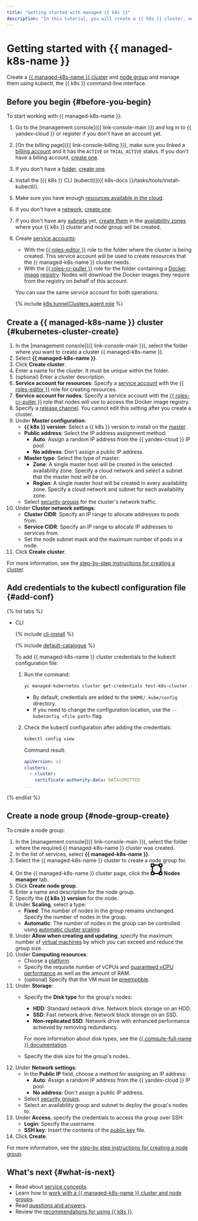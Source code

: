 ```yaml
---
title: "Getting started with managed {{ k8s }}"
description: "In this tutorial, you will create a {{ k8s }} cluster, and a node group, learn how to manage them using kubectl - the {{ k8s }} shell. First, create a {{ k8s }} cluster, add credentials to the kubectl configuration file, create a node group."
---
```


# Getting started with {{ managed-k8s-name }}

Create a [{{ managed-k8s-name }} cluster](concepts/index.md#kubernetes-cluster) and [node group](concepts/index.md#node-group) and manage them using kubectl, the {{ k8s }} command-line interface.

## Before you begin {#before-you-begin}

To start working with {{ managed-k8s-name }}:
1. Go to the [management console]({{ link-console-main }}) and log in to {{ yandex-cloud }} or register if you don't have an account yet.


1. [On the billing page]({{ link-console-billing }}), make sure you linked a [billing account](../billing/concepts/billing-account.md) and it has the `ACTIVE` or `TRIAL_ACTIVE` status. If you don't have a billing account, [create one](../billing/quickstart/index.md#create_billing_account).


1. If you don't have a [folder](../resource-manager/concepts/resources-hierarchy.md#folder), [create one](../resource-manager/operations/folder/create.md).
1. Install the [{{ k8s }} CLI (kubectl)]({{ k8s-docs }}/tasks/tools/install-kubectl/).
1. Make sure you have enough [resources available in the cloud](concepts/limits.md).
1. If you don't have a [network](../vpc/concepts/network.md#network), [create one](../vpc/operations/network-create.md).
1. If you don't have any [subnets](../vpc/concepts/network.md#subnet) yet, [create them](../vpc/operations/subnet-create.md) in the [availability zones](../overview/concepts/geo-scope.md) where your {{ k8s }} cluster and node group will be created.
1. Create [service accounts](../iam/operations/sa/create.md):
   * With the [{{ roles-editor }}](../iam/concepts/access-control/roles.md#editor) role to the folder where the cluster is being created. This service account will be used to create resources that the {{ managed-k8s-name }} cluster needs.
   * With the [{{ roles-cr-puller }}](../iam/concepts/access-control/roles.md#cr-images-puller) role for the folder containing a [Docker image](../container-registry/concepts/docker-image.md) [registry](../container-registry/concepts/registry.md). Nodes will download the Docker images they require from the registry on behalf of this account.

   You can use the same service account for both operations.

   {% include [k8s.tunnelClusters.agent role](../_includes/managed-kubernetes/note-tunnelClusters-agent.md) %}

## Create a {{ managed-k8s-name }} cluster {#kubernetes-cluster-create}

1. In the [management console]({{ link-console-main }}), select the folder where you want to create a cluster {{ managed-k8s-name }}.
1. Select **{{ managed-k8s-name }}**.
1. Click **Create cluster**.
1. Enter a name for the cluster. It must be unique within the folder.
1. (optional) Enter a cluster description.
1. **Service account for resources**: Specify a [service account](../iam/concepts/users/service-accounts.md) with the [{{ roles-editor }}](../iam/concepts/access-control/roles.md#editor) role for creating resources.
1. **Service account for nodes**: Specify a service account with the [{{ roles-cr-puller }}](../iam/concepts/access-control/roles.md#cr-images-puller) role that nodes will use to access the Docker image registry.
1. Specify a [release channel](concepts/release-channels-and-updates.md). You cannot edit this setting after you create a cluster.
1. Under **Master configuration**:
   * **{{ k8s }} version**: Select a {{ k8s }} version to install on the [master](concepts/index.md#master).
   * **Public address**: Select the IP address assignment method:
     * **Auto**: Assign a random IP address from the {{ yandex-cloud }} IP pool.
     * **No address**: Don't assign a public IP address.
   * **Master type**: Select the type of master:
     * **Zone**: A single master host will be created in the selected availability zone. Specify a cloud network and select a subnet that the master host will be on.
     * **Region**: A single master host will be created in every availability zone. Specify a cloud network and subnet for each availability zone.
   * Select [security groups](operations/connect/security-groups.md) for the cluster's network traffic.
1. Under **Cluster network settings**:
   * **Cluster CIDR**: Specify an IP range to allocate addresses to pods from.
   * **Service CIDR**: Specify an IP range to allocate IP addresses to services from.
   * Set the node subnet mask and the maximum number of pods in a node.
1. Click **Create cluster**.

For more information, see the [step-by-step instructions for creating a cluster](operations/kubernetes-cluster/kubernetes-cluster-create.md).

## Add credentials to the kubectl configuration file {#add-conf}

{% list tabs %}

- CLI

  {% include [cli-install](../_includes/cli-install.md) %}

  {% include [default-catalogue](../_includes/default-catalogue.md) %}

  To add {{ managed-k8s-name }} cluster credentials to the kubectl configuration file:
  1. Run the command:

     ```bash
     yc managed-kubernetes cluster get-credentials test-k8s-cluster --external
     ```

     * By default, credentials are added to the `$HOME/.kube/config` directory.
     * If you need to change the configuration location, use the `--kubeconfig <file path>` flag.
  1. Check the kubectl configuration after adding the credentials:

     ```bash
     kubectl config view
     ```

     Command result:

     ```yml
     apiVersion: v1
     clusters:
       - cluster:
         certificate-authority-data: DATA+OMITTED
     ...
     ```

{% endlist %}

## Create a node group {#node-group-create}

To create a node group:
1. In the [management console]({{ link-console-main }}), select the folder where the required {{ managed-k8s-name }} cluster was created.
1. In the list of services, select **{{ managed-k8s-name }}**.
1. Select the {{ managed-k8s-name }} cluster to create a node group for.
1. On the {{ managed-k8s-name }} cluster page, click the ![nodes-management.svg](../_assets/nodes-management.svg) **Nodes manager** tab.
1. Click **Create node group**.
1. Enter a name and description for the node group.
1. Specify the **{{ k8s }} version** for the node.
1. Under **Scaling**, select a type:
   * **Fixed**: The number of nodes in the group remains unchanged. Specify the number of nodes in the group.
   * **Automatic**: The number of nodes in the group can be controlled using [automatic cluster scaling](concepts/autoscale.md#ca).
1. Under **Allow when creating and updating**, specify the maximum number of [virtual machines](../compute/concepts/vm.md) by which you can exceed and reduce the group size.
1. Under **Computing resources**:
   * Choose a [platform](../compute/concepts/vm-platforms.md).
   * Specify the requisite number of vCPUs and [guaranteed vCPU performance](../compute/concepts/performance-levels.md) as well as the amount of RAM.
   * (optional) Specify that the VM must be [preemptible](../compute/concepts/preemptible-vm.md).
1. Under **Storage**:
   * Specify the **Disk type** for the group's nodes:
     * **HDD**: Standard network drive. Network block storage on an HDD.
     * **SSD**: Fast network drive. Network block storage on an SSD.
     * **Non-replicated SSD**: Network drive with enhanced performance achieved by removing redundancy.

     For more information about disk types, see the [{{ compute-full-name }} documentation](../compute/concepts/disk.md#disks_types).
   * Specify the disk size for the group's nodes.
1. Under **Network settings**:
   * In the **Public IP** field, choose a method for assigning an IP address:
     * **Auto**: Assign a random IP address from the {{ yandex-cloud }} IP pool.
     * **No address**: Don't assign a public IP address.
   * Select [security groups](operations/connect/security-groups.md).
   * Select an availability group and subnet to deploy the group's nodes to.
1. Under **Access**, specify the credentials to access the group over SSH:
   * **Login**: Specify the username.
   * **SSH key**: Insert the contents of the [public key](operations/node-connect-ssh.md#creating-ssh-keys) file.
1. Click **Create**.

For more information, see the [step-by step instructions for creating a node group](operations/node-group/node-group-create.md).

## What's next {#what-is-next}

* Read about [service concepts](concepts/index.md).
* Learn how to [work with a {{ managed-k8s-name }} cluster and node groups](operations/index.md).
* Read [questions and answers](qa/all.md).
* Review the [recommendations for using {{ k8s }}](concepts/usage-recommendations.md).